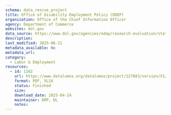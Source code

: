```yaml
---
schema: data_rescue_project 
title: Office of Disability Employment Policy (ODEP)
organization: Office of the Chief Information Officer
agency: Department of Commerce
websites: dol.gov
data_source: https://www.dol.gov/agencies/odep/research-evaluation/statistics
description: 
last_modified: 2025-06-21
metadata_available: No
metadata_url: 
category:
  - Labor & Employment 
resources:
  - id: 1162
    url: https://www.datalumos.org/datalumos/project/227683/version/V1/view
    format: PDF, XLSX
    status: Finished
    size: 
    download_date: 2025-04-24
    maintainer: DRP, DL
    notes: 
---
```

